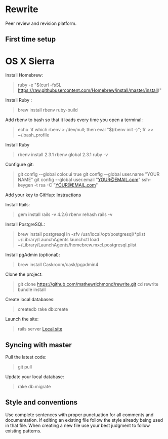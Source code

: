 # Rewrite
Peer review and revision platform.

## First time setup
# OS X Sierra

Install Homebrew:
> ruby -e "$(curl -fsSL https://raw.githubusercontent.com/Homebrew/install/master/install)"

Install Ruby :
> brew install rbenv ruby-build

Add rbenv to bash so that it loads every time you open a terminal:
> echo 'if which rbenv > /dev/null; then eval "$(rbenv init -)"; fi' >> ~/.bash_profile

Install Ruby
> rbenv install 2.3.1
> rbenv global 2.3.1
> ruby -v

Configure git:
> git config --global color.ui true
> git config --global user.name "YOUR NAME"
> git config --global user.email "YOUR@EMAIL.com"
> ssh-keygen -t rsa -C "YOUR@EMAIL.com"

Add your key to GitHup:
[Instructions](https://help.github.com/articles/generating-an-ssh-key/)

Install Rails:
> gem install rails -v 4.2.6
> rbenv rehash
> rails -v

Install PostgreSQL:
> brew install postgresql
> ln -sfv /usr/local/opt/postgresql/*plist ~/Library/LaunchAgents
> launchctl load ~/Library/LaunchAgents/homebrew.mxcl.postgresql.plist

Install pgAdmin (optional):
> brew install Caskroom/cask/pgadmin4

Clone the project:
> git clone https://github.com/mathewrichmond/rewrite.git
> cd rewrite
> bundle install

Create local databases:
> createdb
> rake db:create

Launch the site:
> rails server
[Local site](http://localhost:3000)

## Syncing with master

Pull the latest code:
> git pull

Update your local database:
> rake db:migrate

## Style and conventions
Use complete sentences with proper punctuation for all comments and documentation. If editing an existing file follow the style already being used in that file. When creating a new file use your best judgment to follow existing patterns.